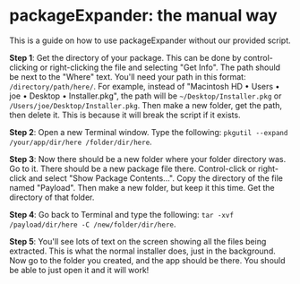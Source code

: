 # packageExpander: the manual way
This is a guide on how to use packageExpander without our provided script.

**Step 1**: Get the directory of your package. This can be done by control-clicking or right-clicking the file and selecting "Get Info". The path should be next to the "Where" text. You'll need your path in this format: `/directory/path/here/`. For example, instead of "Macintosh HD • Users • joe • Desktop • Installer.pkg", the path will be `~/Desktop/Installer.pkg` or `/Users/joe/Desktop/Installer.pkg`. Then make a new folder, get the path, then delete it. This is because it will break the script if it exists.

**Step 2**: Open a new Terminal window. Type the following: `pkgutil --expand /your/app/dir/here /folder/dir/here`.

**Step 3**: Now there should be a new folder where your folder directory was. Go to it. There should be a new package file there. Control-click or right-click and select "Show Package Contents...". Copy the directory of the file named "Payload". Then make a new folder, but keep it this time. Get the directory of that folder.

**Step 4**: Go back to Terminal and type the following: `tar -xvf /payload/dir/here -C /new/folder/dir/here`.

**Step 5**: You'll see lots of text on the screen showing all the files being extracted. This is what the normal installer does, just in the background. Now go to the folder you created, and the app should be there. You should be able to just open it and it will work!